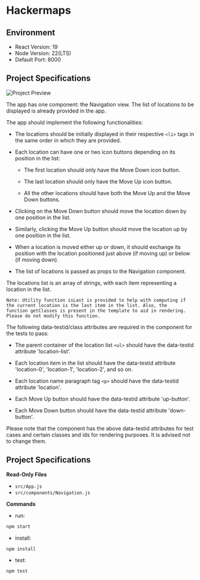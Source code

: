 # Hackermaps

## Environment 

- React Version: 19
- Node Version: 22(LTS)
- Default Port: 8000

## Project Specifications 

![Project Preview](https://hrcdn.net/s3_pub/istreet-assets/TmGRAMBIdTiDH4t9b4xOCg/ezgif.com-video-to-gif.gif)

The app has one component: the Navigation view. The list of locations to be displayed is already provided in the app. 

The app should implement the following functionalities:

- The locations should be initially displayed in their respective `<li>` tags in the same order in which they are provided.

- Each location can have one or two icon buttons depending on its position in the list:

  - The first location should only have the Move Down icon button. 

  - The last location should only have the Move Up icon button.

  - All the other locations should have both the Move Up and the Move Down buttons.

- Clicking on the Move Down button should move the location down by one position in the list.

- Similarly, clicking the Move Up button should move the location up by one position in the list.

- When a location is moved either up or down, it should exchange its position with the location positioned just above (if moving up) or below (if moving down).

- The list of locations is passed as props to the Navigation component.


The locations list is an array of strings, with each item representing a location in the list.

```text
Note: Utility function isLast is provided to help with computing if the current location is the last item in the list. Also, the function getClasses is present in the template to aid in rendering. Please do not modify this function. 
```

The following data-testid/class attributes are required in the component for the tests to pass:

- The parent container of the location list `<ul>` should have the data-testid attribute 'location-list'.

- Each location item in the list should have the data-testid attribute 'location-0', 'location-1', 'location-2', and so on.

- Each location name paragraph tag `<p>` should have the data-testid attribute 'location'.

- Each Move Up button should have the data-testid attribute 'up-button'.

- Each Move Down button should have the data-testid attribute 'down-button'.


Please note that the component has the above data-testid attributes for test cases and certain classes and ids for rendering purposes. It is advised not to change them.

## Project Specifications 

**Read-Only Files**
- `src/App.js`
- `src/components/Navigation.js`


**Commands**
- run: 
```bash
npm start
```
- install: 
```bash
npm install
```
- test: 
```bash
npm test
```


